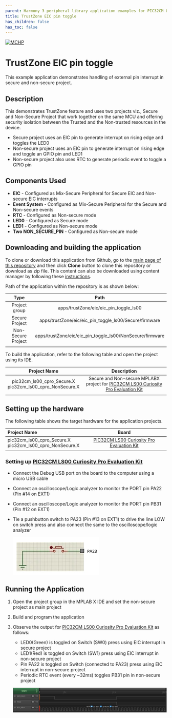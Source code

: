 ```yaml
---
parent: Harmony 3 peripheral library application examples for PIC32CM LE/LS family
title: TrustZone EIC pin toggle
has_children: false
has_toc: false
---
```


[![MCHP](https://www.microchip.com/ResourcePackages/Microchip/assets/dist/images/logo.png)](https://www.microchip.com)

# TrustZone EIC pin toggle

This example application demonstrates handling of external pin interrupt in secure and non-secure project.

## Description

This demonstrates TrustZone feature and uses two projects viz., Secure and Non-Secure Project that work together on the same
MCU and offering security isolation between the Trusted and the Non-trusted resources in the device.

- Secure project uses an EIC pin to generate interrupt on rising edge and toggles the LED0
- Non-secure project uses an EIC pin to generate interrupt on rising edge and toggle an GPIO pin and LED1
- Non-secure project also uses RTC to generate periodic event to toggle a GPIO pin

## Components Used

- **EIC** - Configured as Mix-Secure Peripheral for Secure EIC and Non-secure EIC interrupts
- **Event System** - Configured as Mix-Secure Peripheral for the Secure and Non-secure events
- **RTC** - Configured as Non-secure mode
- **LED0** - Configured as Secure mode
- **LED1** - Configured as Non-secure mode
- **Two NON_SECURE_PIN** - Configured as Non-secure mode

## Downloading and building the application

To clone or download this application from Github, go to the [main page of this repository](https://github.com/Microchip-MPLAB-Harmony/csp_apps_pic32cm_le_ls) and then click **Clone** button to clone this repository or download as zip file.
This content can also be downloaded using content manager by following these [instructions](https://github.com/Microchip-MPLAB-Harmony/contentmanager/wiki).

Path of the application within the repository is as shown below:

| Type        | Path                         |
|:-----------:|:----------------------------:|
| Project group | apps/trustZone/eic/eic_pin_toggle_ls00 |
|Secure Project|  apps/trustZone/eic/eic_pin_toggle_ls00/Secure/firmware |
|Non-Secure Project|  apps/trustZone/eic/eic_pin_toggle_ls00/NonSecure/firmware |
||||

To build the application, refer to the following table and open the project using its IDE.

| Project Name      | Description                                    |
| :-----------------: | :----------------------------------------------: |
| pic32cm_ls00_cpro_Secure.X <br> pic32cm_ls00_cpro_NonSecure.X | Secure and Non-secure MPLABX project for [PIC32CM LS00 Curiosity Pro Evaluation Kit]() |
|||

## Setting up the hardware

The following table shows the target hardware for the application projects.

| Project Name| Board|
|:---------|:---------:|
| pic32cm_ls00_cpro_Secure.X <br> pic32cm_ls00_cpro_NonSecure.X | [PIC32CM LS00 Curiosity Pro Evaluation Kit]() |
|||

### Setting up [PIC32CM LS00 Curiosity Pro Evaluation Kit]()

- Connect the Debug USB port on the board to the computer using a micro USB cable
- Connect an oscilloscope/Logic analyzer to monitor the PORT pin PA22 (Pin #14 on EXT1)
- Connect an oscilloscope/Logic analyzer to monitor the PORT pin PB31 (Pin #12 on EXT1)
- Tie a pushbutton switch to PA23 (Pin #13 on EXT1) to drive the line LOW on switch press and also connect the same to the oscilloscope/logic analyzer

  ![push_button](images/push_button_to_eic.png)

## Running the Application

1. Open the project group in the MPLAB X IDE and set the non-secure project as main project
2. Build and program the application
3. Observe the output for [PIC32CM LS00 Curiosity Pro Evaluation Kit]() as follows:
    - LED0(Green) is toggled on Switch (SW0) press using EIC interrupt in secure project
    - LED1(Red) is toggled on Switch (SW1) press using EIC interrupt in non-secure project
    - Pin PA22 is toggled on Switch (connected to PA23) press using EIC interrupt in non-secure project
    - Periodic RTC event (every ~32ms) toggles PB31 pin in non-secure project

    ![output](images/output_eic_pin_toggle.png)